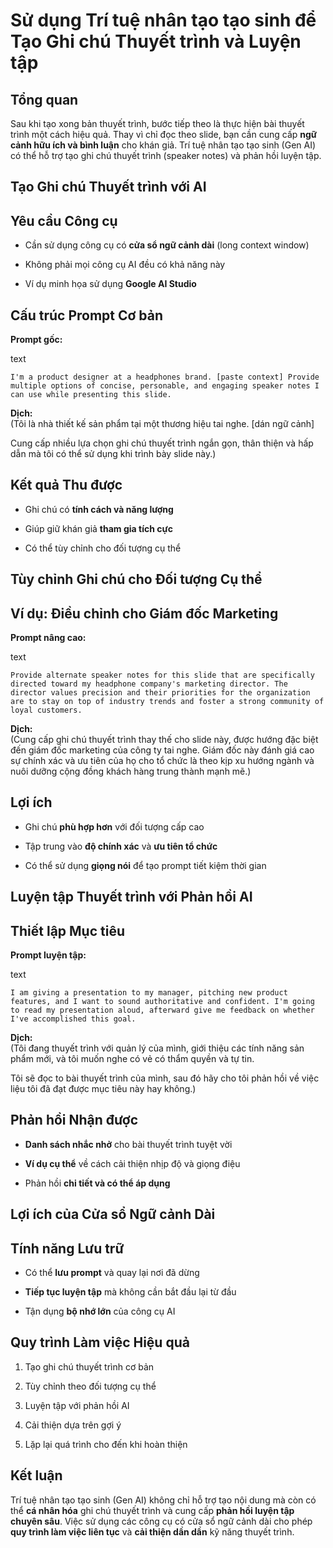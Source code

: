 # Sử dụng Trí tuệ nhân tạo tạo sinh để Tạo Ghi chú Thuyết trình và Luyện tập

## Tổng quan

Sau khi tạo xong bản thuyết trình, bước tiếp theo là thực hiện bài thuyết trình một cách hiệu quả. Thay vì chỉ đọc theo slide, bạn cần cung cấp **ngữ cảnh hữu ích và bình luận** cho khán giả. Trí tuệ nhân tạo tạo sinh (Gen AI) có thể hỗ trợ tạo ghi chú thuyết trình (speaker notes) và phản hồi luyện tập.

## Tạo Ghi chú Thuyết trình với AI

## Yêu cầu Công cụ

- Cần sử dụng công cụ có **cửa sổ ngữ cảnh dài** (long context window)
    
- Không phải mọi công cụ AI đều có khả năng này
    
- Ví dụ minh họa sử dụng **Google AI Studio**
    

## Cấu trúc Prompt Cơ bản

**Prompt gốc:**

text

`I'm a product designer at a headphones brand. [paste context] Provide multiple options of concise, personable, and engaging speaker notes I can use while presenting this slide.`

**Dịch:**  
(Tôi là nhà thiết kế sản phẩm tại một thương hiệu tai nghe. [dán ngữ cảnh]

Cung cấp nhiều lựa chọn ghi chú thuyết trình ngắn gọn, thân thiện và hấp dẫn mà tôi có thể sử dụng khi trình bày slide này.)

## Kết quả Thu được

- Ghi chú có **tính cách và năng lượng**
    
- Giúp giữ khán giả **tham gia tích cực**
    
- Có thể tùy chỉnh cho đối tượng cụ thể
    

## Tùy chỉnh Ghi chú cho Đối tượng Cụ thể

## Ví dụ: Điều chỉnh cho Giám đốc Marketing

**Prompt nâng cao:**

text

`Provide alternate speaker notes for this slide that are specifically directed toward my headphone company's marketing director. The director values precision and their priorities for the organization are to stay on top of industry trends and foster a strong community of loyal customers.`

**Dịch:**  
(Cung cấp ghi chú thuyết trình thay thế cho slide này, được hướng đặc biệt đến giám đốc marketing của công ty tai nghe. Giám đốc này đánh giá cao sự chính xác và ưu tiên của họ cho tổ chức là theo kịp xu hướng ngành và nuôi dưỡng cộng đồng khách hàng trung thành mạnh mẽ.)

## Lợi ích

- Ghi chú **phù hợp hơn** với đối tượng cấp cao
    
- Tập trung vào **độ chính xác** và **ưu tiên tổ chức**
    
- Có thể sử dụng **giọng nói** để tạo prompt tiết kiệm thời gian
    

## Luyện tập Thuyết trình với Phản hồi AI

## Thiết lập Mục tiêu

**Prompt luyện tập:**

text

`I am giving a presentation to my manager, pitching new product features, and I want to sound authoritative and confident. I'm going to read my presentation aloud, afterward give me feedback on whether I've accomplished this goal.`

**Dịch:**  
(Tôi đang thuyết trình với quản lý của mình, giới thiệu các tính năng sản phẩm mới, và tôi muốn nghe có vẻ có thẩm quyền và tự tin.

Tôi sẽ đọc to bài thuyết trình của mình, sau đó hãy cho tôi phản hồi về việc liệu tôi đã đạt được mục tiêu này hay không.)

## Phản hồi Nhận được

- **Danh sách nhắc nhở** cho bài thuyết trình tuyệt vời
    
- **Ví dụ cụ thể** về cách cải thiện nhịp độ và giọng điệu
    
- Phản hồi **chi tiết và có thể áp dụng**
    

## Lợi ích của Cửa sổ Ngữ cảnh Dài

## Tính năng Lưu trữ

- Có thể **lưu prompt** và quay lại nơi đã dừng
    
- **Tiếp tục luyện tập** mà không cần bắt đầu lại từ đầu
    
- Tận dụng **bộ nhớ lớn** của công cụ AI
    

## Quy trình Làm việc Hiệu quả

1. Tạo ghi chú thuyết trình cơ bản
    
2. Tùy chỉnh theo đối tượng cụ thể
    
3. Luyện tập với phản hồi AI
    
4. Cải thiện dựa trên gợi ý
    
5. Lặp lại quá trình cho đến khi hoàn thiện
    

## Kết luận

Trí tuệ nhân tạo tạo sinh (Gen AI) không chỉ hỗ trợ tạo nội dung mà còn có thể **cá nhân hóa** ghi chú thuyết trình và cung cấp **phản hồi luyện tập chuyên sâu**. Việc sử dụng các công cụ có cửa sổ ngữ cảnh dài cho phép **quy trình làm việc liên tục** và **cải thiện dần dần** kỹ năng thuyết trình.